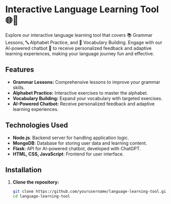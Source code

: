 # Interactive Language Learning Tool 🌐💬

Explore our interactive language learning tool that covers 📚 Grammar Lessons, 🔤 Alphabet Practice, and 📖 Vocabulary Building. Engage with our AI-powered chatbot 🤖 to receive personalized feedback and adaptive learning experiences, making your language journey fun and effective.

## Features
- **Grammar Lessons:** Comprehensive lessons to improve your grammar skills.
- **Alphabet Practice:** Interactive exercises to master the alphabet.
- **Vocabulary Building:** Expand your vocabulary with targeted exercises.
- **AI-Powered Chatbot:** Receive personalized feedback and adaptive learning experiences.

## Technologies Used
- **Node.js**: Backend server for handling application logic.
- **MongoDB**: Database for storing user data and learning content.
- **Flask**: API for AI-powered chatbot, developed with ChatGPT.
- **HTML, CSS, JavaScript**: Frontend for user interface.

## Installation
1. **Clone the repository:**
   ```sh
   git clone https://github.com/yourusername/language-learning-tool.git
   cd language-learning-tool
